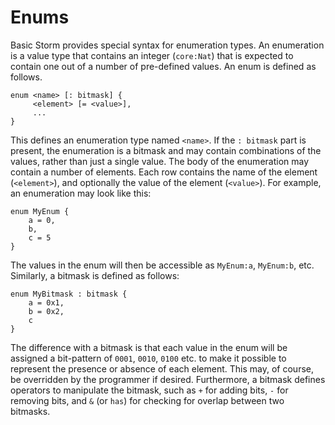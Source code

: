 Enums
=====

Basic Storm provides special syntax for enumeration types. An enumeration is a value type that
contains an integer (`core:Nat`) that is expected to contain one out of a number of pre-defined
values. An enum is defined as follows.

```
enum <name> [: bitmask] {
     <element> [= <value>],
     ...
}
```

This defines an enumeration type named `<name>`. If the `: bitmask` part is present, the
enumeration is a bitmask and may contain combinations of the values, rather than just a single
value. The body of the enumeration may contain a number of elements. Each row contains the name of
the element (`<element>`), and optionally the value of the element (`<value>`). For example, an
enumeration may look like this:

```bs
enum MyEnum {
    a = 0,
    b,
    c = 5
}
```

The values in the enum will then be accessible as `MyEnum:a`, `MyEnum:b`, etc. Similarly, a
bitmask is defined as follows:

```bs
enum MyBitmask : bitmask {
    a = 0x1,
    b = 0x2,
    c
}
```

The difference with a bitmask is that each value in the enum will be assigned a bit-pattern of
`0001`, `0010`, `0100` etc. to make it possible to represent the presence or absence of each
element. This may, of course, be overridden by the programmer if desired. Furthermore, a bitmask
defines operators to manipulate the bitmask, such as `+` for adding bits, `-` for removing bits,
and `&` (or `has`) for checking for overlap between two bitmasks.

